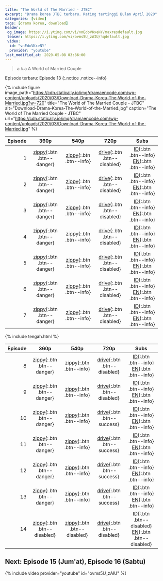 ```yaml
---
title: "The World of The Married - JTBC"
excerpt: "Drama korea JTBC terbaru. Rating tertinggi Bulan April 2020"
categories: [video]
tags: [drama korea, download]
header:
 og_image: https://i.ytimg.com/vi/vnEdoVKxeNY/maxresdefault.jpg
 teaser: https://i.ytimg.com/vi/ovms5U_zAIU/hqdefault.jpg
 video:
  id: "vnEdoVKxeNY"
  provider: "youtube"
last_modified_at: 2020-05-08 03:36:00
---
```

> a.k.a A World of Married Couple

Episode terbaru: Episode 13
{:.notice .notice--info}

{% include figure image_path="https://cdn.statically.io/img/dramaencode.com/wp-content/uploads/2020/03/Download-Drama-Korea-The-World-of-the-Married.jpg?w=720" title="The World of The Married Couple - JTBC" alt="Download-Drama-Korea-The-World-of-the-Married.jpg" caption="The World of The Married Couple - JTBC" url="https://cdn.statically.io/img/dramaencode.com/wp-content/uploads/2020/03/Download-Drama-Korea-The-World-of-the-Married.jpg" %}

|Episode|360p|540p|720p|Subs|
|---:|:---:|:---:|:---:|:---:|
|1|[zippy](/zippyshare?st1=E1&srv=1&cde=WTOyTsbQ&st2=360P){:.btn .btn--danger}|[zippy](/zippyshare?st1=E1&srv=47&cde=7qmHcjyS&st2=540P){:.btn .btn--info}|[drive](#){:.btn .btn--disabled}|[ID](https://subscene.com/subtitles=the-world-of-the-married-a-world-of-married-couple-couples-world-boobooui-sekye&lang=indonesian&id=2174115){:.btn .btn--info} [EN](https://subscene.com/subtitles=the-world-of-the-married-a-world-of-married-couple-couples-world-boobooui-sekye&lang=english&id=2173849){:.btn .btn--info}|
|2|[zippy](/zippyshare?st1=E2&srv=76&cde=oKIPLvTO&st2=360P){:.btn .btn--danger}|[zippy](/zippyshare?st1=E2&srv=49&cde=UXHOeYqP&st2=540P){:.btn .btn--info}|[drive](#){:.btn .btn--disabled}|[ID](https://subscene.com/subtitles=the-world-of-the-married-a-world-of-married-couple-couples-world-boobooui-sekye&lang=indonesian&id=2175007){:.btn .btn--info} [EN](https://subscene.com/subtitles=the-world-of-the-married-a-world-of-married-couple-couples-world-boobooui-sekye&lang=english&id=2174845){:.btn .btn--info}|
|3|[zippy](/zippyshare?st1=E3&srv=81&cde=9nWGJSPg&st2=360P){:.btn .btn--danger}|[zippy](/zippyshare?st1=E3&srv=47&cde=sKZ9HysM&st2=540P){:.btn .btn--info}|[drive](#){:.btn .btn--disabled}|[ID](https://subscene.com/subtitles=the-world-of-the-married-a-world-of-married-couple-couples-world-boobooui-sekye&lang=indonesian&id=2180774){:.btn .btn--info} [EN](https://subscene.com/subtitles=the-world-of-the-married-a-world-of-married-couple-couples-world-boobooui-sekye&lang=english&id=2180408){:.btn .btn--info}|
|4|[zippy](/zippyshare?st1=E4&srv=48&cde=5jD16Mlv&st2=360P){:.btn .btn--danger}|[zippy](/zippyshare?st1=E4&srv=30&cde=51xMti45&st2=540P){:.btn .btn--info}|[drive](#){:.btn .btn--disabled}|[ID](https://subscene.com/subtitles=the-world-of-the-married-a-world-of-married-couple-couples-world-boobooui-sekye&lang=indonesian&id=2181480){:.btn .btn--info} [EN](https://subscene.com/subtitles=the-world-of-the-married-a-world-of-married-couple-couples-world-boobooui-sekye&lang=english&id=2181197){:.btn .btn--info}|
|5|[zippy](/zippyshare?st1=E5&srv=87&cde=xXj1dVqM&st2=360P){:.btn .btn--danger}|[zippy](/zippyshare?st1=E5&srv=31&cde=CT4mu8su&st2=540P){:.btn .btn--info}|[drive](#){:.btn .btn--disabled}|[ID](https://subscene.com/subtitles=the-world-of-the-married-a-world-of-married-couple-couples-world-boobooui-sekye&lang=indonesian&id=2187826){:.btn .btn--info} [EN](https://subscene.com/subtitles=the-world-of-the-married-a-world-of-married-couple-couples-world-boobooui-sekye&lang=english&id=2187457){:.btn .btn--info}|
|6|[zippy](/zippyshare?st1=E6&srv=92&cde=w9Up380D&st2=360P){:.btn .btn--danger}|[zippy](/zippyshare?st1=E6&srv=96&cde=Fh8I0Zil&st2=540P){:.btn .btn--info}|[drive](#){:.btn .btn--disabled}|[ID](https://subscene.com/subtitles=the-world-of-the-married-a-world-of-married-couple-couples-world-boobooui-sekye&lang=indonesian&id=2189080){:.btn .btn--info} [EN](https://subscene.com/subtitles=the-world-of-the-married-a-world-of-married-couple-couples-world-boobooui-sekye&lang=english&id=2188788){:.btn .btn--info}|
|7|[zippy](/zippyshare?st1=E7&srv=53&cde=xfQM5wM2&st2=360P){:.btn .btn--danger}|[zippy](/zippyshare?st1=E7&srv=54&cde=nndV7UjC&st2=540P){:.btn .btn--info}|[drive](#){:.btn .btn--disabled}|[ID](/subscene?subtitles=the-world-of-the-married-a-world-of-married-couple-couples-world-boobooui-sekye&lang=indonesian&id=2193773){:.btn .btn--info} [EN](https://subscene.com/subtitles=the-world-of-the-married-a-world-of-married-couple-couples-world-boobooui-sekye&lang=english&id=2193470){:.btn .btn--info}|

{% include tengah.html %}

|Episode|360p|540p|720p|Subs|
|---:|:---:|:---:|:---:|:---:|
|8|[zippy](/zippyshare?st1=E8&srv=76&cde=TBMdAnKj&st2=360P){:.btn .btn--danger}|[zippy](/zippyshare?st1=E8&srv=76&cde=bVQItjwO&st2=540P){:.btn .btn--info}|[drive](#){:.btn .btn--disabled}|[ID](/subscene?subtitles=the-world-of-the-married-a-world-of-married-couple-couples-world-boobooui-sekye&lang=indonesian&id=2194499){:.btn .btn--info} [EN](/subscene?subtitles=the-world-of-the-married-a-world-of-married-couple-couples-world-boobooui-sekye&lang=english&id=2194241){:.btn .btn--info}|
|9|[zippy](/zippyshare?st1=E9&srv=86&cde=IajYSzwr&st2=360P){:.btn .btn--danger}|[zippy](/zippyshare?st1=E9&srv=64&cde=KM2x2qID&st2=540P){:.btn .btn--info}|[drive](#){:.btn .btn--disabled}|[ID](/subscene?subtitles=the-world-of-the-married-a-world-of-married-couple-couples-world-boobooui-sekye&lang=indonesian&id=2198859){:.btn .btn--info} [EN](/subscene?subtitles=the-world-of-the-married-a-world-of-married-couple-couples-world-boobooui-sekye&lang=english&id=2198664){:.btn .btn--info}|
|10|[zippy](/zippyshare?st1=E10&srv=79&cde=dxAA9BBc&st2=360P){:.btn .btn--danger}|[zippy](/zippyshare?st1=E10&srv=94&cde=nPEUBoI5&st2=540P){:.btn .btn--info}|[drive](/drive.google.com/?namw=ep10&id=1zM26I331Q-7SdZYRZjs2aZlMN0KuOhSE&size=720p){:.btn .btn--success}|[ID](/subscene?subtitles=the-world-of-the-married-a-world-of-married-couple-couples-world-boobooui-sekye&lang=indonesian&id=2199606){:.btn .btn--info} [EN](/subscene?subtitles=the-world-of-the-married-a-world-of-married-couple-couples-world-boobooui-sekye&lang=english&id=2199469){:.btn .btn--info}|
|11|[zippy](/zippyshare?st1=E11&srv=1&cde=wc1xB1v0&st2=360P){:.btn .btn--danger}|[zippy](/zippyshare?st1=E11&srv=50&cde=n34oZsNA&st2=540P){:.btn .btn--info}|[drive](/drive.google.com/?namw=ep11&id=1_vapJyd7vSevsqTqA00_UWFUiV4fIdFI&size=720p){:.btn .btn--success}|[ID](/subscene?subtitles=the-world-of-the-married-a-world-of-married-couple-couples-world-boobooui-sekye&lang=indonesian&id=2204411){:.btn .btn--info} [EN](/subscene?subtitles=the-world-of-the-married-a-world-of-married-couple-couples-world-boobooui-sekye&lang=english&id=2204332){:.btn .btn--info}|
|12|[zippy](/zippyshare?st1=E12&srv=52&cde=9Tr9IzZz&st2=360P){:.btn .btn--danger}|[zippy](/zippyshare?st1=E12&srv=23&cde=RV90vF0w&st2=540P){:.btn .btn--info}|[drive](/drive.google.com/?namw=ep12&id=1E03WDjW57bOcEeIfdZzDVf11lQ_VxJbv&size=720p){:.btn .btn--success}|[ID](/subscene?subtitles=the-world-of-the-married-a-world-of-married-couple-couples-world-boobooui-sekye&lang=indonesian&id=2205335){:.btn .btn--info} [EN](/subscene?subtitles=the-world-of-the-married-a-world-of-married-couple-couples-world-boobooui-sekye&lang=english&id=2205203){:.btn .btn--info}|
|13|[zippy](/zippyshare?st1=E13&srv=6&cde=4QfMvhoM&st2=360P){:.btn .btn--danger}|[zippy](/zippyshare?st1=E13&srv=70&cde=8HSUVOtU&st2=540P){:.btn .btn--info}|[drive](/drive.google.com/?namw=ep13&id=1c3ZLmtNWmz44QOKA3tiTSTwgpb0bHv8A&size=720p){:.btn .btn--success}|[ID](/subscene?subtitles=the-world-of-the-married-a-world-of-married-couple-couples-world-boobooui-sekye&lang=indonesian&id=2209950){:.btn .btn--info} [EN](/subscene?subtitles=the-world-of-the-married-a-world-of-married-couple-couples-world-boobooui-sekye&lang=english&id=2209851){:.btn .btn--info}|
|14|[zippy](/zippyshare?st1=E13&srv=x&cde=X&st2=360P){:.btn .btn--disabled}|[zippy](/zippyshare?st1=E14&srv=X&cde=X&st2=540P){:.btn .btn--disabled}|[drive](/drive.google.com/?namw=ep14&id=X&size=720p){:.btn .btn--disabled}|[ID](/subscene?subtitles=the-world-of-the-married-a-world-of-married-couple-couples-world-boobooui-sekye&lang=indonesian&id=){:.btn .btn--disabled} [EN](/subscene?subtitles=the-world-of-the-married-a-world-of-married-couple-couples-world-boobooui-sekye&lang=english&id=){:.btn .btn--disabled}|

## Next: Episode 15 (Jum'at), Episode 16 (Sabtu)

{% include video provider="youtube" id="ovms5U_zAIU" %}

